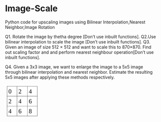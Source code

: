 # Image-Scale
Python code for upscaling images using Bilinear Interpolation,Nearest Neighbor,Image Rotation

Q1. Rotate the image by thetha degree [Don’t use inbuilt functions].
Q2.Use bilinear interpolation to scale the image [Don’t use inbuilt
functions].
Q3. Given an image of size 512 × 512 and want to scale this to 870×870. Find out scaling
factor and and perform nearest neighbour operation[Don’t use
inbuilt functions].

Q4. Given a 3x3 image, we want to enlarge the image to a 5x5 image through bilinear
interpolation and nearest neighbor. Estimate the resulting 5x5 images after applying these
methods respectively.

![image matrix](https://github.com/ShambhawiVarchasva/Image-Scale/blob/master/img.png?raw=true)
